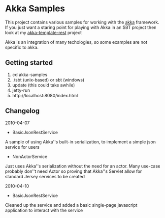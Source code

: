 # Akka Samples

This project contains various samples for working with the [akka](http://akkasource.org) framework.  If you just want a staring point for playing with Akka in an SBT project then look at my [akka-template-rest](http://github.com/efleming969/akka-template-rest) project

Akka is an integration of many techologies, so some examples are not specific to akka.

## Getting started
1. cd akka-samples
2. ./sbt (unix-based) or sbt (windows)
3. update (this could take awhile)
4. jetty-run
5. http://localhost:8080/index.html

## Changelog

2010-04-07

* BasicJsonRestService

A sample of using Akka''s built-in serialization, to implement a simple json service for users

* NonActorService

Just uses Akka''s serialization without the need for an actor. Many use-case probably don''t need Actor so proving that Akka''s Servlet allow for standard Jersey services to be created

2010-04-10

* BasicJsonRestService

Cleaned up the service and added a basic single-page javascript application to interact with the service
